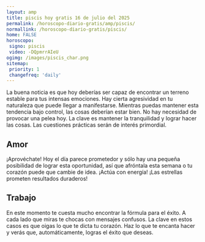 ```yaml
---
layout: amp
title: piscis hoy gratis 16 de julio del 2025 
permalink: /horoscopo-diario-gratis/amp/piscis/
normallink: /horoscopo-diario-gratis/piscis/
home: FALSE
horoscopo:
 signo: piscis
 video: -DQpmrrAIeU
ogimg: /images/piscis_char.png
sitemap:
 priority: 1
 changefreq: 'daily'
---
```



La buena noticia es que hoy deberías ser capaz de encontrar un terreno estable para tus intensas emociones. Hay cierta agresividad en tu naturaleza que puede llegar a manifestarse. Mientras puedas mantener esta tendencia bajo control, las cosas deberían estar bien. No hay necesidad de provocar una pelea hoy. La clave es mantener la tranquilidad y lograr hacer las cosas. Las cuestiones prácticas serán de interés primordial.

## Amor

¡Aprovéchate! Hoy el día parece prometedor y sólo hay una pequeña posibilidad de lograr esta oportunidad, así que afróntala esta semana o tu corazón puede que cambie de idea. ¡Actúa con energía! ¡Las estrellas prometen resultados duraderos!

## Trabajo

En este momento te cuesta mucho encontrar la fórmula para el éxito. A cada lado que miras te chocas con mensajes confusos. La clave en estos casos es que oigas lo que te dicta tu corazón. Haz lo que te encanta hacer y verás que, automáticamente, logras el éxito que deseas.
